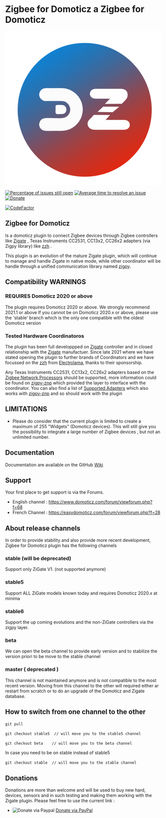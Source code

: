 # Zigbee for Domoticz a Zigbee for Domoticz

![Zigbee for Domoticz](https://github.com/zigbeefordomoticz/Domoticz-Zigbee/blob/zigpy/images/Z4D.png)

[![Percentage of issues still open](http://isitmaintained.com/badge/open/zigbeefordomoticz/Domoticz-Zigate.svg)](http://isitmaintained.com/project/zigbeefordomoticz/Domoticz-Zigate "Percentage of issues still open")
[![Average time to resolve an issue](http://isitmaintained.com/badge/resolution/zigbeefordomoticz/Domoticz-Zigate.svg)](http://isitmaintained.com/project/zigbeefordomoticz/Domoticz-Zigate "Average time to resolve an issue")
[![Donate](https://img.shields.io/badge/Donate-PayPal-green.svg)](https://paypal.me/pipiche "Donate via PayPal")

[![CodeFactor](https://www.codefactor.io/repository/github/zigbeefordomoticz/domoticz-zigate/badge/beta)](https://www.codefactor.io/repository/github/zigbeefordomoticz/domoticz-zigate/overview/beta)

## Zigbee for Domoticz

Is a domoticz plugin to connect Zigbee devices through Zigbee controllers like [Zigate](https://zigate.fr) , Texas Instruments CC2531, CC13x2, CC26x2 adapters (via Zigpy library) like [zzh](https://electrolama.com/projects/zig-a-zig-ah/) .

This plugin is an evolution of the mature Zigate plugin, which will continue to manage and handle Zigate in native mode, while other coordinator will be handle through a unified communication library named [zigpy](https://github.com/zigpy/zigpy).

## Compatibility WARNINGS

### REQUIRES Domoticz 2020 or above

The plugin requires Domoticz 2020 or above. We strongly recommend 2021.1 or above
If you cannot be on Domoticz 2020.x or above, please use the 'stable' branch which is the only one compatible with the oldest Domoticz version

### Tested Hardware Coordinatoros

The plugin has been full developpped on [Zigate](https://zigate.fr) controller and in closed relationship with the [Zigate](https://zigate.fr) manufactuer.
Since late 2021 where we have stated opening the plugin to further brands of Coordinators and we have focussed on the [zzh](https://electrolama.com/projects/zig-a-zig-ah/) from [Electrolama](https://electrolama.com), thanks to their sponsorship.

Any Texas Instruments CC2531, CC13x2, CC26x2 adapters based on the [Zigbee Network Processors](http://dev.ti.com/tirex/content/simplelink_zigbee_sdk_plugin_2_20_00_06/docs/zigbee_user_guide/html/zigbee/introduction.html ) should be supported, more information could be found on [zigpy-znp](https://github.com/zigpy/zigpy-znp) which provided the layer to interface with the coordinator.
You can also find a list of [Supported Adapters](https://www.zigbee2mqtt.io/guide/adapters/#recommended) which also works with [zigpy-znp](https://github.com/zigpy/zigpy-znp) and so should work with the plugin

## LIMITATIONS

* Please do consider that the current plugin is limited to create a maximum of 255 "Widgets" (Domoticz devices).  This will still give you the possibility to integrate a large number of Zigbee devices , but not an unlimited number.

## Documentation

Documentation are available on the GitHub [Wiki](https://github.com/zigbeefordomoticz/Domoticz-Zigate-Wiki "Wiki")

## Support

Your first place to get support is via the Forums.

* English channel : <https://www.domoticz.com/forum/viewforum.php?f=68>
* French Channel : <https://easydomoticz.com/forum/viewforum.php?f=28>

## About release channels

In order to provide stability and also provide more recent development, Zigbee for Domoticz plugin has the following channels

### stable (will be deprecated)

Support only ZiGate V1. (not supported anymore)

### stable5

Support ALL ZiGate models known today and requires Domoticz 2020.x at minima

### stable6

Support the up coming evolutions and the non-ZiGate controllers via the zigpy layer.

### beta

We can open the beta channel to provide early version and to stabilize the version priori to be move to the stable channel

### master ( deprecated )

This channel is not maintained anymore and is not compatible to the most recent version.
Moving from this channel to the other will required either ar restart from scratch or to do an upgrade of the Domoticz and Zigate database.

## How to switch from one channel to the other

`git pull`

`git checkout stable5  // will move you to the stable5 channel`

`git checkout beta    // will move you to the beta channel`

In case you need to be on stable instead of stable5

`git checkout stable  // will move you to the stable channel`

## Donations

Donations are more than welcome and will be used to buy new hard, devices, sensors and in such testing and making them working with the Zigate plugin. Please feel free to use the current link :

* <img src="https://www.pipiche.fr//pp.svg" width="24" height="24" alt="Donate via Paypal"/> <a href="https://paypal.me/pipiche">Donate via PayPal</a><br/>
